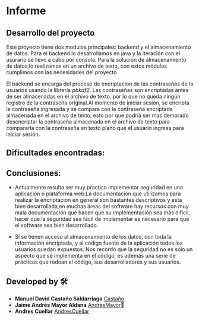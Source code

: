 
# Informe

## Desarrollo del proyecto 

Este proyecto tiene dos modulos principales: backend y el almacenamiento de datos. Para el backend lo desarrollamos en java y la iteración con el usurario se llevo a cabo por consola. Para la solución de almacenamiento de datos,lo realizamos en un archivo de texto, con estos módulos cumplimos con las necesidades del proyecto 

El backend se encarga del proceso de encriptacion de las contraseñas de lo usuarios usando la librería *pbkdf2*. Las contraseñas son encriptadas antes de ser almacenadas en el archivo de texto, por lo que no queda ningún registro de la contraseña original.Al momento de iniciar sesión, se encripta la contraseña ingresada y se compara con la contraseña encriptada almacenada en el archivo de texto, esto por que podría ser mas demorado desencriptar la contraseña almacenada en el archivo de texto para compararla con la contraseña en texto plano que el usuario ingresa para iniciar sesión.


## Dificultades encontradas:





## Conclusiones:


- Actualmente resulta ser muy practico implementar seguridad en una aplicación o plataforma web.La documentación que utilizamos para realizar la encriptacion en general son bastantes descriptivos y esta bien desarrollada,en muchas áreas del software hay recursos con muy mala documentación que hacen que su implementación sea más difícil, hacer que la seguridad sea fácil de implementar es necesario para que el software sea bien desarrollado.

- Si se tienen acceso al almacenamiento de los datos, con toda la información encriptada, y al código fuente de la aplicación todos los usuarios quedan expuestos. Nos recordó que la seguridad no es solo un aspecto que se implementa en el código, es además una serie de prácticas que rodean el código, sus desarrolladores y sus usuarios.


## Developed by 🛠️

* **Manuel David Castaño Saldarriaga** [Castaño](https://github.com/manuelcastano)
* **Jaime Andrés Mayor Aldana**  [AndresMayor](https://github.com/AndresMayor)🚀
* **Andres Cuellar**  [AndresCuellar](https://github.com/andrescuellar123)
